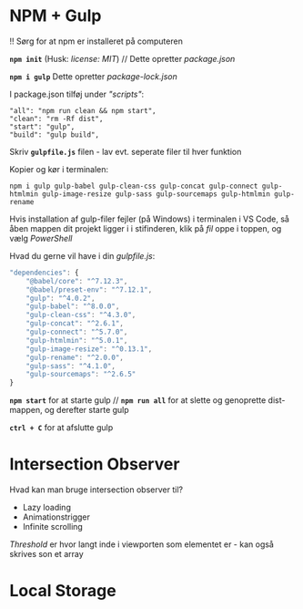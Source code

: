 # NPM + Gulp

!! Sørg for at npm er installeret på computeren

**``npm init``**
(Husk: _license: MIT_) // Dette opretter _package.json_

**``npm i gulp``**
Dette opretter _package-lock.json_

I package.json tilføj under _"scripts"_:

    "all": "npm run clean && npm start",
    "clean": "rm -Rf dist",
    "start": "gulp",
    "build": "gulp build",

Skriv **``gulpfile.js``** filen - lav evt. seperate filer til hver funktion

Kopier og kør i terminalen: 

    npm i gulp gulp-babel gulp-clean-css gulp-concat gulp-connect gulp-htmlmin gulp-image-resize gulp-sass gulp-sourcemaps gulp-htmlmin gulp-rename

Hvis installation af gulp-filer fejler (på Windows) i terminalen i VS Code, så åben mappen dit projekt ligger i i stifinderen, klik på _fil_ oppe i toppen, og vælg _PowerShell_

Hvad du gerne vil have i din _gulpfile.js_:
```javascript
"dependencies": {
    "@babel/core": "^7.12.3",
    "@babel/preset-env": "^7.12.1",
    "gulp": "^4.0.2",
    "gulp-babel": "^8.0.0",
    "gulp-clean-css": "^4.3.0",
    "gulp-concat": "^2.6.1",
    "gulp-connect": "^5.7.0",
    "gulp-htmlmin": "^5.0.1",
    "gulp-image-resize": "^0.13.1",
    "gulp-rename": "^2.0.0",
    "gulp-sass": "^4.1.0",
    "gulp-sourcemaps": "^2.6.5"
}
```

**``npm start``** for at starte gulp // 
**``npm run all``** for at slette og genoprette dist-mappen, og derefter starte gulp


**``ctrl + C``** for at afslutte gulp

# Intersection Observer

Hvad kan man bruge intersection observer til?

- Lazy loading
- Animationstrigger
- Infinite scrolling

_Threshold_ er hvor langt inde i viewporten som elementet er - kan også skrives son et array

# Local Storage

